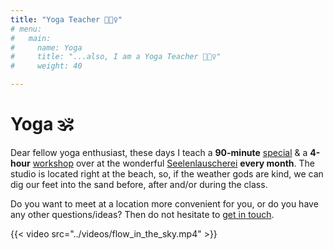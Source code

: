 ```yaml
---
title: "Yoga Teacher 🧘🏻‍♀️"
# menu:
#   main:
#     name: Yoga
#     title: "...also, I am a Yoga Teacher 🧘🏻‍♀️"
#     weight: 40

---
```


# Yoga 🕉

Dear fellow yoga enthusiast, these days I teach a **90-minute** [special](https://www.seelenlauscherei.de/yoga/special-yoga/) & a **4-hour** [workshop](https://www.seelenlauscherei.de/programm/workshops) over at the wonderful [Seelenlauscherei](https://www.seelenlauscherei.de) **every month**. The studio is located right at the beach, so, if the weather gods are kind, we can dig our feet into the sand before, after and/or during the class.

Do you want to meet at a location more convenient for you, or do you have any other questions/ideas? Then do not hesitate to [get in touch](mailto:jan@janraasch.com).

{{< video src="../videos/flow_in_the_sky.mp4" >}}
